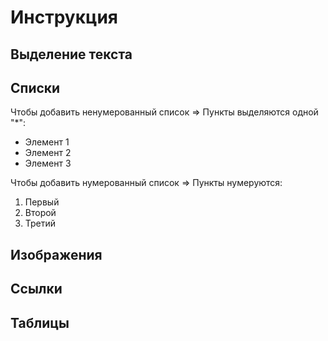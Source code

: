 # Инструкция

## Выделение текста

## Списки

Чтобы добавить ненумерованный список => Пункты выделяются одной "*":
* Элемент 1
* Элемент 2
* Элемент 3

Чтобы добавить нумерованный список => Пункты нумеруются:
1. Первый
2. Второй
3. Третий


## Изображения

## Ссылки

## Таблицы
